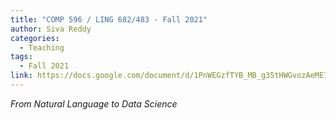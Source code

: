 ```yaml
---
title: "COMP 596 / LING 682/483 - Fall 2021"
author: Siva Reddy
categories:
  - Teaching
tags:
  - Fall 2021
link: https://docs.google.com/document/d/1PnWEGzfTYB_MB_g35tHWGvozAeME7puURoOT3JVj53c/edit
---
```


*From Natural Language to Data Science*

